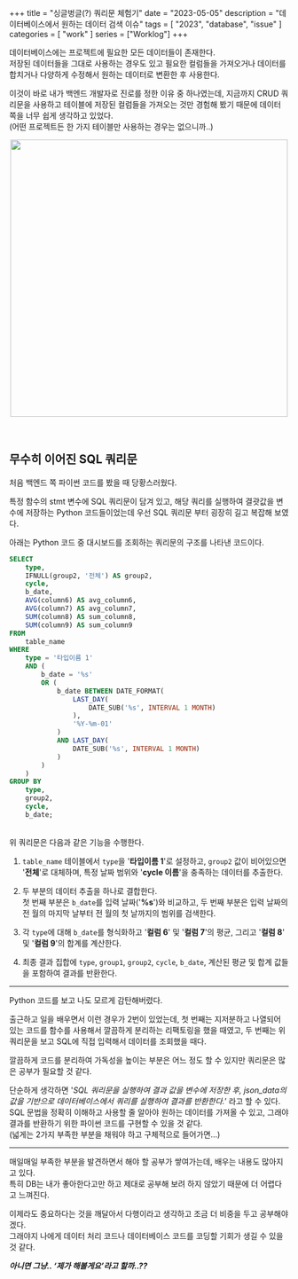 +++
title = "싱글벙글(?) 쿼리문 체험기"
date = "2023-05-05"
description = "데이터베이스에서 원하는 데이터 검색 이슈"
tags = [
    "2023",
    "database",
    "issue"
]
categories = [
    "work"
]
series = ["Worklog"]
+++

데이터베이스에는 프로젝트에 필요한 모든 데이터들이 존재한다. <br> 저장된 데이터들을 그대로 사용하는 경우도 있고 필요한 컬럼들을 가져오거나 데이터를 합치거나 다양하게 수정해서 원하는 데이터로 변환한 후 사용한다.

이것이 바로 내가 백엔드 개발자로 진로를 정한 이유 중 하나였는데, 지금까지 CRUD 쿼리문을 사용하고 테이블에 저장된 컬럼들을 가져오는 것만 경험해 봤기 때문에 데이터 쪽을 너무 쉽게 생각하고 있었다. <br> (어떤 프로젝트든 한 가지 테이블만 사용하는 경우는 없으니까..)

<p align="center"><img src="https://github.com/kmseunh/blog/assets/105186724/56645e45-defc-4b60-87ca-24f866c9d4a1" width="500"></p>

<!--more-->

<br>

## 무수히 이어진 SQL 쿼리문

처음 백엔드 쪽 파이썬 코드를 봤을 때 당황스러웠다.

특정 함수의 stmt 변수에 SQL 쿼리문이 담겨 있고, 해당 쿼리를 실행하여 결괏값을 변수에 저장하는 Python 코드들이었는데 우선 SQL 쿼리문 부터 굉장히 길고 복잡해 보였다.

아래는 Python 코드 중 대시보드를 조회하는 쿼리문의 구조를 나타낸 코드이다.

```sql
SELECT 
    type, 
    IFNULL(group2, '전체') AS group2, 
    cycle, 
    b_date, 
    AVG(column6) AS avg_column6, 
    AVG(column7) AS avg_column7, 
    SUM(column8) AS sum_column8, 
    SUM(column9) AS sum_column9 
FROM 
    table_name 
WHERE 
    type = '타입이름 1' 
    AND (
        b_date = '%s' 
        OR (
            b_date BETWEEN DATE_FORMAT(
                LAST_DAY(
                    DATE_SUB('%s', INTERVAL 1 MONTH)
                ), 
                '%Y-%m-01'
            )
            AND LAST_DAY(
                DATE_SUB('%s', INTERVAL 1 MONTH)
            )
        )
    ) 
GROUP BY 
    type, 
    group2, 
    cycle, 
    b_date;
```

<br>
위 쿼리문은 다음과 같은 기능을 수행한다.

1. `table_name` 테이블에서 `type`을 '**타입이름 1**'로 설정하고, `group2` 값이 비어있으면 '**전체**'로 대체하며, 특정 날짜 범위와 '**cycle 이름**'을 충족하는 데이터를 추출한다.

2. 두 부분의 데이터 추출을 하나로 결합한다. <br> 첫 번째 부분은 `b_date`를 입력 날짜('**%s**')와 비교하고, 두 번째 부분은 입력 날짜의 전 월의 마지막 날부터 전 월의 첫 날까지의 범위를 검색한다.

3. 각 `type`에 대해 `b_date`를 형식화하고 '**컬럼 6**' 및 '**컬럼 7**'의 평균, 그리고 '**컬럼 8**' 및 '**컬럼 9**'의 합계를 계산한다.

4. 최종 결과 집합에 `type`, `group1`, `group2`, `cycle`, `b_date`, 계산된 평균 및 합계 값들을 포함하여 결과를 반환한다.

<hr>

Python 코드를 보고 나도 모르게 감탄해버렸다.

출근하고 일을 배우면서 이런 경우가 2번이 있었는데,
첫 번째는 지저분하고 나열되어 있는 코드를 함수를 사용해서 깔끔하게 분리하는 리팩토링을 했을 때였고,
두 번째는 위 쿼리문을 보고 SQL에 직접 입력해서 데이터를 조회했을 때다.

깔끔하게 코드를 분리하여 가독성을 높이는 부분은 어느 정도 할 수 있지만 쿼리문은 많은 공부가 필요할 것 같다.

단순하게 생각하면 '_SQL 쿼리문을 실행하여 결과 값을 변수에 저장한 후, json_data의 값을 기반으로 데이터베이스에서 쿼리를 실행하여 결과를 반환한다._’ 라고 할 수 있다. <br> SQL 문법을 정확히 이해하고 사용할 줄 알아야 원하는 데이터를 가져올 수 있고, 그래야 결과를 반환하기 위한 파이썬 코드를 구현할 수 있을 것 같다. <br> (넓게는 2가지 부족한 부분을 채워야 하고 구체적으로 들어가면…)

<hr>

매일매일 부족한 부분을 발견하면서 해야 할 공부가 쌓여가는데, 배우는 내용도 많아지고 있다. <br> 특히 DB는 내가 좋아한다고만 하고 제대로 공부해 보려 하지 않았기 때문에 더 어렵다고 느껴진다.

이제라도 중요하다는 것을 깨달아서 다행이라고 생각하고 조금 더 비중을 두고 공부해야겠다. <br> 그래야지 나에게 데이터 처리 코드나 데이터베이스 코드를 코딩할 기회가 생길 수 있을 것 같다.

**_아니면 그냥.. ‘제가 해볼게요’라고 할까..??_**
